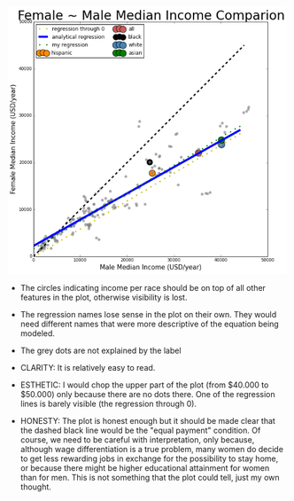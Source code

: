 ![alt image](https://github.com/sarangof/PUI2015_sarangof/blob/master/HW8/Plots/income.png) 


+ The circles indicating income per race should be on top of all other features in the plot, otherwise visibility is lost.
+ The regression names lose sense in the plot on their own. They would need different names that were more descriptive of the equation being modeled.
+ The grey dots are not explained by the label

+ CLARITY: It is relatively easy to read.
+ ESTHETIC: I would chop the upper part of the plot (from $40.000 to $50.000) only because there are no dots there. One of the regression lines is barely visible (the regression through 0).
+ HONESTY: The plot is honest enough but it should be made clear that the dashed black line would be the "equal payment" condition. Of course, we need to be careful with interpretation, only because, although wage differentiation is a true problem, many women do decide to get less rewarding jobs in exchange for the possibility to stay home, or because there might be higher educational attainment for women than for men. This is not something that the plot could tell, just my own thought.
